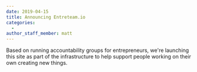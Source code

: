 ```yaml
---
date: 2019-04-15
title: Announcing Entreteam.io
categories:
  - 
author_staff_member: matt
---
```


Based on running accountability groups for entrepreneurs, 
we're launching this site as part of the infrastructure to 
help support people working on their own creating new things.